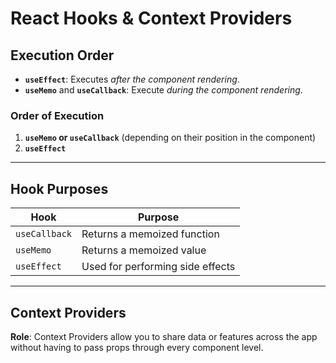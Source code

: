 # React Hooks & Context Providers

## Execution Order

- **`useEffect`**: Executes *after the component rendering*.
- **`useMemo`** and **`useCallback`**: Execute *during the component rendering*.

### Order of Execution

1. **`useMemo` or `useCallback`** (depending on their position in the component)
2. **`useEffect`**

---

## Hook Purposes

| Hook         | Purpose                          |
|--------------|----------------------------------|
| `useCallback`| Returns a memoized function      |
| `useMemo`    | Returns a memoized value         |
| `useEffect`  | Used for performing side effects |

---

## Context Providers

**Role**: Context Providers allow you to share data or features across the app without having to pass props through every component level.
